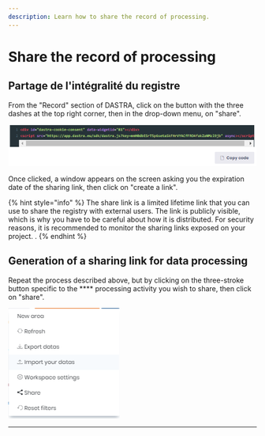```yaml
---
description: Learn how to share the record of processing.
---
```


# Share the record of processing

## Partage de l'intégralité du registre

From the "Record" section of DASTRA, click on the button with the three dashes at the top right corner, then in the drop-down menu, on "share".

![](<../../.gitbook/assets/image (82).png>)

Once clicked, a window appears on the screen asking you the expiration date of the sharing link, then click on "create a link".

{% hint style="info" %}
The share link is a limited lifetime link that you can use to share the registry with external users. The link is publicly visible, which is why you have to be careful about how it is distributed. For security reasons, it is recommended to monitor the sharing links exposed on your project. .
{% endhint %}

## Generation of a sharing link for data processing

Repeat the process described above, but by clicking on the three-stroke button specific to the **** processing activity you wish to share, then click on "share".

![](<../../.gitbook/assets/image (96).png>)





****
